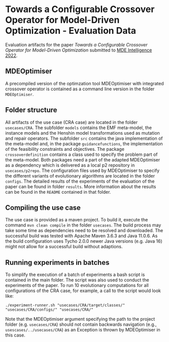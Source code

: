 # Towards a Configurable Crossover Operator for Model-Driven Optimization - Evaluation Data
Evaluation artifacts for the paper _Towards a Configurable Crossover Operator for Model-Driven Optimization_ submitted to [MDE Intelligence 2022](https://mde-intelligence.github.io/).

## MDEOptimiser
A precompiled version of the optimzation tool MDEOptimiser with integrated crossover operator is contained as a command line version in the folder `MDEOptimiser`. 

## Folder structure
All artifacts of the use case (CRA case) are located in the folder `usecases/CRA`. 
The subfolder `models` contains the EMF meta-model, the instance models and the Henshin model transformations used as mutation and repair operators.
The subfolder `src` contains the java implementation of the meta-model and, in the package `guidancefunctions`, the implementation of the feasibility constraints and objectives. The package `crossoverdefinition` contains a class used to specify the problem part of the meta-model. Both packages need a part of the adapted MDEOptimiser as a dependency which is delivered as a local p2 repository in `usecases/p2repo`.
The configuration files used by MDEOptimiser to specify the different variants of evolutionary algorithms are located in the folder `configs`.
The detailed results of the experiments of the evaluation of the paper can be found in folder `results`.
More information about the results can be found in the `README` contained in that folder.

## Compiling the use case
The use case is provided as a maven project.
To build it, execute the command `mvn clean compile` in the folder `usecases`.
The build process may take some time as dependencies need to be resolved and downloaded.
The successful build was tested with Apache Maven 3.6.3 and Java 11.0.6. 
As the build configuration uses Tycho 2.0.0 newer Java versions (e.g. Java 16) might not allow for a successful build without adaptions.

## Running experiments in batches
To simplify the execution of a batch of experiments a bash script is contained in the main folder. The script was also used to conduct the experiments of the paper. To run 10 evolutionary computations for all configurations of the CRA case, for example, a call to the script would look like:

`./experiment-runner.sh "usecases/CRA/target/classes/" "usecases/CRA/configs/" "usecases/CRA/"`

Note that the MDEOptimiser argument specifying the path to the project folder (e.g. `usecases/CRA`) 
should not contain backwards navigation (e.g., `usescases/../usecases/CRA`) as an Exception is thrown by MDEOptimiser in this case.

